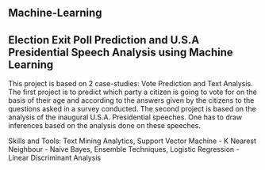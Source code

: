 ## Machine-Learning

Election Exit Poll Prediction and U.S.A Presidential Speech Analysis using Machine Learning
--------------------------------------------------------------------------------------------------
This project is based on 2 case-studies: Vote Prediction and Text Analysis. The first project is to predict which party a citizen is going to vote for on the basis of their age and according to the answers given by the citizens to the questions asked in a survey conducted. The second project is based on the analysis of the inaugural U.S.A. Presidential speeches. One has to draw inferences based on the analysis done on these speeches.

Skills and Tools: Text Mining Analytics, Support Vector Machine - K Nearest Neighbour - Naive Bayes, Ensemble Techniques, Logistic Regression - Linear Discriminant Analysis
